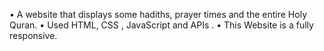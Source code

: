 •	A website that displays some hadiths, prayer times and the entire Holy Quran.
•	Used  HTML, CSS , JavaScript and APIs .
•	This Website is a fully responsive.
